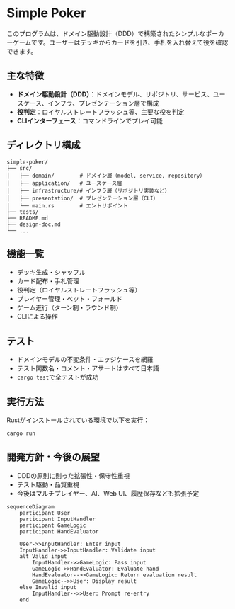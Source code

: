 # Simple Poker

このプログラムは、ドメイン駆動設計（DDD）で構築されたシンプルなポーカーゲームです。ユーザーはデッキからカードを引き、手札を入れ替えて役を確認できます。

## 主な特徴

- **ドメイン駆動設計（DDD）**：ドメインモデル、リポジトリ、サービス、ユースケース、インフラ、プレゼンテーション層で構成
- **役判定**：ロイヤルストレートフラッシュ等、主要な役を判定
- **CLIインターフェース**：コマンドラインでプレイ可能

## ディレクトリ構成

```
simple-poker/
├── src/
│   ├── domain/        # ドメイン層（model, service, repository）
│   ├── application/   # ユースケース層
│   ├── infrastructure/# インフラ層（リポジトリ実装など）
│   ├── presentation/  # プレゼンテーション層（CLI）
│   └── main.rs        # エントリポイント
├── tests/             
├── README.md
├── design-doc.md
└── ...
```

## 機能一覧
- デッキ生成・シャッフル
- カード配布・手札管理
- 役判定（ロイヤルストレートフラッシュ等）
- プレイヤー管理・ベット・フォールド
- ゲーム進行（ターン制・ラウンド制）
- CLIによる操作

## テスト
- ドメインモデルの不変条件・エッジケースを網羅
- テスト関数名・コメント・アサートはすべて日本語
- `cargo test`で全テストが成功

## 実行方法

Rustがインストールされている環境で以下を実行：

```bash
cargo run
```

## 開発方針・今後の展望
- DDDの原則に則った拡張性・保守性重視
- テスト駆動・品質重視
- 今後はマルチプレイヤー、AI、Web UI、履歴保存なども拡張予定


```mermaid
sequenceDiagram
    participant User
    participant InputHandler
    participant GameLogic
    participant HandEvaluator

    User->>InputHandler: Enter input
    InputHandler->>InputHandler: Validate input
    alt Valid input
        InputHandler->>GameLogic: Pass input
        GameLogic->>HandEvaluator: Evaluate hand
        HandEvaluator-->>GameLogic: Return evaluation result
        GameLogic-->>User: Display result
    else Invalid input
        InputHandler-->>User: Prompt re-entry
    end
```